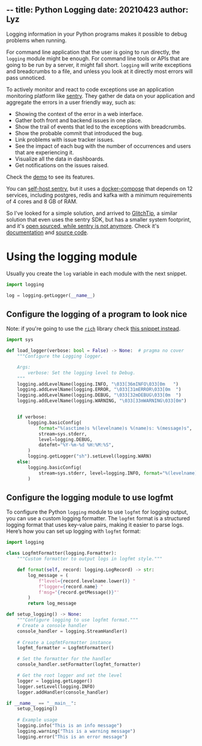 --
title: Python Logging
date: 20210423
author: Lyz
---

Logging information in your Python programs makes it possible to debug problems
when running.

For command line application that the user is going to run directly, the
`logging` module might be enough. For command line tools or APIs that are going
to be run by a server, it might fall short. `logging` will write exceptions and
breadcrumbs to a file, and unless you look at it directly most errors will pass
unnoticed.

To actively monitor and react to code exceptions use an application monitoring
platform like [sentry](https://sentry.io/welcome/). They gather de data on your
application and aggregate the errors in a user friendly way, such as:

* Showing the context of the error in a web interface.
* Gather both front and backend issues in one place.
* Show the trail of events that led to the exceptions with breadcrumbs.
* Show the probable commit that introduced the bug.
* Link problems with issue tracker issues.
* See the impact of each bug with the number of occurrences and users that are
    experiencing it.
* Visualize all the data in dashboards.
* Get notifications on the issues raised.

Check the [demo](https://try.sentry-demo.com/) to see its features.

You can [self-host sentry](https://develop.sentry.dev/self-hosted/), but it uses
a [docker-compose](https://github.com/getsentry/onpremise/blob/21.4.1/docker-compose.yml)
that depends on 12 services, including postgres, redis and kafka with a minimum
requirements of 4 cores and 8 GB of RAM.

So I've looked for a simple solution, and arrived to
[GlitchTip](https://glitchtip.com/), a similar solution that even uses the
sentry SDK, but has a smaller system footprint, and it's [open sourced, while
sentry is not anymore](https://blog.sentry.io/2019/11/06/relicensing-sentry).
Check it's [documentation](https://glitchtip.com/documentation) and [source
code](https://gitlab.com/glitchtip).

# Using the logging module

Usually you create the `log` variable in each module with the next snippet.

```python
import logging

log = logging.getLogger(__name__)
```

## Configure the logging of a program to look nice

Note: if you're going to use the [`rich`](rich.md) library check [this snippet instead](rich.md#configure-the-logging-handler).

```python
import sys

def load_logger(verbose: bool = False) -> None:  # pragma no cover
    """Configure the Logging logger.

    Args:
        verbose: Set the logging level to Debug.
    """
    logging.addLevelName(logging.INFO, "\033[36mINFO\033[0m   ")
    logging.addLevelName(logging.ERROR, "\033[31mERROR\033[0m  ")
    logging.addLevelName(logging.DEBUG, "\033[32mDEBUG\033[0m  ")
    logging.addLevelName(logging.WARNING, "\033[33mWARNING\033[0m")


    if verbose:
        logging.basicConfig(
            format="%(asctime)s %(levelname)s %(name)s: %(message)s",
            stream=sys.stderr,
            level=logging.DEBUG,
            datefmt="%Y-%m-%d %H:%M:%S",
        )
        logging.getLogger("sh").setLevel(logging.WARN)
    else:
        logging.basicConfig(
            stream=sys.stderr, level=logging.INFO, format="%(levelname)s %(message)s"
        )
```

## Configure the logging module to use logfmt

To configure the Python `logging` module to use `logfmt` for logging output, you can use a custom logging formatter. The `logfmt` format is a structured logging format that uses key-value pairs, making it easier to parse logs. Here’s how you can set up logging with `logfmt` format:

```python
import logging

class LogfmtFormatter(logging.Formatter):
    """Custom formatter to output logs in logfmt style."""

    def format(self, record: logging.LogRecord) -> str:
        log_message = (
            f"level={record.levelname.lower()} "
            f"logger={record.name} "
            f'msg="{record.getMessage()}"'
        )
        return log_message

def setup_logging() -> None:
    """Configure logging to use logfmt format."""
    # Create a console handler
    console_handler = logging.StreamHandler()
    
    # Create a LogfmtFormatter instance
    logfmt_formatter = LogfmtFormatter()

    # Set the formatter for the handler
    console_handler.setFormatter(logfmt_formatter)

    # Get the root logger and set the level
    logger = logging.getLogger()
    logger.setLevel(logging.INFO)
    logger.addHandler(console_handler)

if __name__ == "__main__":
    setup_logging()
    
    # Example usage
    logging.info("This is an info message")
    logging.warning("This is a warning message")
    logging.error("This is an error message")
```
